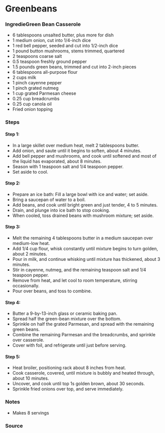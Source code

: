 # Greenbeans

### IngredieGreen Bean Casserole 
* 6 tablespoons unsalted butter, plus more for dish 
* 1 medium onion, cut into 1/4-inch dice 
* 1 red bell pepper, seeded and cut into 1/2-inch dice 
* 1 pound button mushrooms, stems trimmed, quartered 
* 2 teaspoons coarse salt 
* 0.5 teaspoon freshly ground pepper 
* 1.5 pounds green beans, trimmed and cut into 2-inch pieces 
* 6 tablespoons all-purpose flour 
* 2 cups milk 
* 1 pinch cayenne pepper 
* 1 pinch grated nutmeg 
* 1 cup grated Parmesan cheese 
* 0.25 cup breadcrumbs 
* 0.25 cup canola oil 
* Fried onion topping 

### Steps
#### Step 1:
* In a large skillet over medium heat, melt 2 tablespoons butter.
* Add onion, and saute until it begins to soften, about 4 minutes.
* Add bell pepper and mushrooms, and cook until softened and most of the liquid has evaporated, about 8 minutes.
* Season with 1 teaspoon salt and 1/4 teaspoon pepper.
* Set aside to cool.

#### Step 2:
* Prepare an ice bath: Fill a large bowl with ice and water; set aside.
* Bring a saucepan of water to a boil.
* Add beans, and cook until bright green and just tender, 4 to 5 minutes.
* Drain, and plunge into ice bath to stop cooking.
* When cooled, toss drained beans with mushroom mixture; set aside.

#### Step 3:
* Melt the remaining 4 tablespoons butter in a medium saucepan over medium-low heat.
* Add 1/4 cup flour, whisk constantly until mixture begins to turn golden, about 2 minutes.
* Pour in milk, and continue whisking until mixture has thickened, about 3 minutes.
* Stir in cayenne, nutmeg, and the remaining teaspoon salt and 1/4 teaspoon pepper.
* Remove from heat, and let cool to room temperature, stirring occasionally.
* Pour over beans, and toss to combine.

#### Step 4:
* Butter a 9-by-13-inch glass or ceramic baking pan.
* Spread half the green-bean mixture over the bottom.
* Sprinkle on half the grated Parmesan, and spread with the remaining green beans.
* Combine the remaining Parmesan and the breadcrumbs, and sprinkle over casserole.
* Cover with foil, and refrigerate until just before serving.

#### Step 5:
* Heat broiler, positioning rack about 8 inches from heat.
* Cook casserole, covered, until mixture is bubbly and heated through, about 10 minutes.
* Uncover, and cook until top 1s golden brown, about 30 seconds.
* Sprinkle fried onions over top, and serve immediately.

### Notes
* Makes 8 servings

### Source
[//]: # (#thanksgiving #carbs #vegetables)
